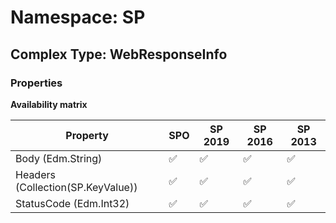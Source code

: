 # Namespace: SP

## Complex Type: WebResponseInfo

### Properties

**Availability matrix**

Property | SPO | SP 2019 | SP 2016 | SP 2013
----------|-----|---------|---------|--------
Body (Edm.String) | ✅ | ✅ | ✅ | ✅
Headers (Collection(SP.KeyValue)) | ✅ | ✅ | ✅ | ✅
StatusCode (Edm.Int32) | ✅ | ✅ | ✅ | ✅

